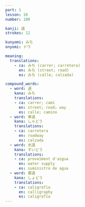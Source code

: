 ```yaml
---
part: 1
lesson: 10
number: 100

kanji: 道
strokes: 12

kunyomi: みち
onyomi: ドウ

meaning:
  translations:
    - ca: みち (carrer; carretera)
      en: みち (street; road)
      es: みち (calle; calzada)

compound_words:
  - word: 道
    kana: みち
    translations:
    - ca: carrer; camí
      en: street; road; way
      es: calle; camino
  - word: 車道
    kana: しゃどう
    translations:
    - ca: carretera
      en: roadway
      es: calzada
  - word: 水道
    kana: すいどう
    translations:
    - ca: proveïment d'aigua
      en: water supply
      es: suministro de agua
  - word: 書道
    kana: しょどう
    translations:
    - ca: caligrafia
      en: calligraphy
      es: caligrafía
---
```

